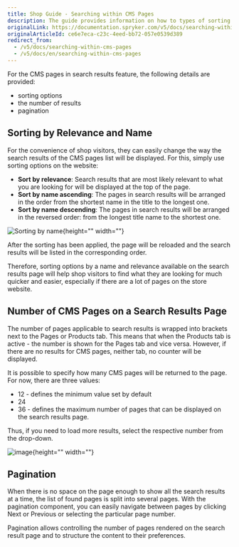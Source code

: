 ```yaml
---
title: Shop Guide - Searching within CMS Pages
description: The guide provides information on how to types of sorting options applied to search results in the Storefront.
originalLink: https://documentation.spryker.com/v5/docs/searching-within-cms-pages
originalArticleId: ce6e7eca-c23c-4eed-bb72-057e0539d389
redirect_from:
  - /v5/docs/searching-within-cms-pages
  - /v5/docs/en/searching-within-cms-pages
---
```


For the CMS pages in search results feature, the following details are provided:

* sorting options
* the number of results
* pagination

## Sorting by Relevance and Name

For the convenience of shop visitors, they can easily change the way the search results of the CMS pages list will be displayed. For this, simply use sorting options on the website:

* **Sort by relevance**: Search results that are most likely relevant to what you are looking for will be displayed at the top of the page.
* **Sort by name ascending**: The pages in search results will be arranged in the order from the shortest name in the title to the longest one.
* **Sort by name descending**: The pages in search results will be arranged in the reversed order: from the longest title name to the shortest one.

![Sorting by name](https://spryker.s3.eu-central-1.amazonaws.com/docs/User+Guides/Shop+User+Guides/Searching+within+CMS+Pages/sort-by-name.png){height="" width=""}

After the sorting has been applied, the page will be reloaded and the search results will be listed in the corresponding order.

Therefore, sorting options by a name and relevance available on the search results page will help shop visitors to find what they are looking for much quicker and easier, especially if there are a lot of pages on the store website.

## Number of CMS Pages on a Search Results Page

The number of pages applicable to search results is wrapped into brackets next to the Pages or Products tab. This means that when the Products tab is active - the number is shown for the Pages tab and vice versa. However, if there are no results for CMS pages, neither tab, no counter will be displayed.

It is possible to specify how many CMS pages will be returned to the page. For now, there are three values:

* 12 - defines the minimum value set by default
* 24
* 36 - defines the maximum number of pages that can be displayed on the search results page.

Thus, if you need to load more results, select the respective number from the drop-down.

![image](https://spryker.s3.eu-central-1.amazonaws.com/docs/User+Guides/Shop+User+Guides/Searching+within+CMS+Pages/pages-number.png){height="" width=""}

## Pagination

When there is no space on the page enough to show all the search results at a time, the list of found pages is split into several pages. With the pagination component, you can easily navigate between pages by clicking Next or Previous or selecting the particular page number.

Pagination allows controlling the number of pages rendered on the search result page and to structure the content to their preferences.

<!-- Last review date: Feb 18, 2019 -->
